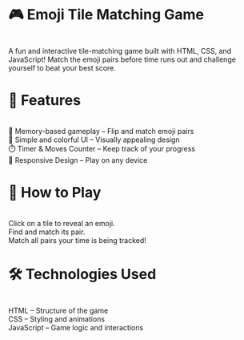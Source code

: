 # 🎮 Emoji Tile Matching Game
<br>
A fun and interactive tile-matching game built with HTML, CSS, and JavaScript! Match the emoji pairs before time runs out and challenge yourself to beat your best score.

# 🚀 Features
<br>
🧠 Memory-based gameplay – Flip and match emoji pairs
<br>
🎨 Simple and colorful UI – Visually appealing design
<br>
⏱️ Timer & Moves Counter – Keep track of your progress
<br>
🔄 Responsive Design – Play on any device

# 📜 How to Play
<br>
Click on a tile to reveal an emoji.
<br>
Find and match its pair.
<br>
Match all pairs your time is being tracked!

# 🛠️ Technologies Used
<br>
HTML – Structure of the game
<br>
CSS – Styling and animations
<br>
JavaScript – Game logic and interactions
